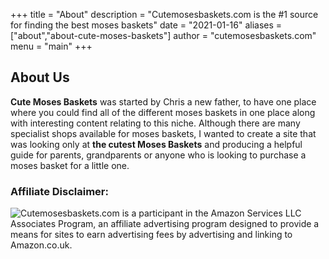 +++
title = "About"
description = "Cutemosesbaskets.com is the #1 source for finding the best moses baskets"
date = "2021-01-16"
aliases = ["about","about-cute-moses-baskets"]
author = "cutemosesbaskets.com"
menu = "main"
+++

## About Us

**Cute Moses Baskets** was started by Chris a new father, to have one place where you could find all of the different moses baskets in one place along with interesting content relating to this niche.  Although there are many specialist shops available for moses baskets, I wanted to create a site that was looking only at **the cutest Moses Baskets** and producing a helpful guide for parents, grandparents or anyone who is looking to purchase a moses basket for a little one.

### **Affiliate Disclaimer:**

![Cutemosesbaskets.com](https://Cutemosesbaskets.com) is a participant in the Amazon Services LLC Associates Program, an affiliate advertising program designed to provide a means for sites to earn advertising fees by advertising and linking to Amazon.co.uk.
